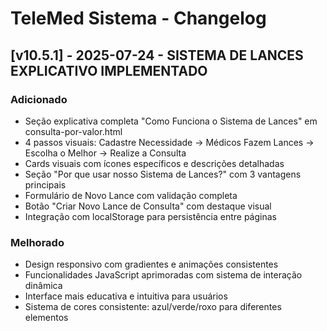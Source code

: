 # TeleMed Sistema - Changelog

## [v10.5.1] - 2025-07-24 - SISTEMA DE LANCES EXPLICATIVO IMPLEMENTADO

### Adicionado
- Seção explicativa completa "Como Funciona o Sistema de Lances" em consulta-por-valor.html
- 4 passos visuais: Cadastre Necessidade → Médicos Fazem Lances → Escolha o Melhor → Realize a Consulta
- Cards visuais com ícones específicos e descrições detalhadas
- Seção "Por que usar nosso Sistema de Lances?" com 3 vantagens principais
- Formulário de Novo Lance com validação completa
- Botão "Criar Novo Lance de Consulta" com destaque visual
- Integração com localStorage para persistência entre páginas

### Melhorado
- Design responsivo com gradientes e animações consistentes
- Funcionalidades JavaScript aprimoradas com sistema de interação dinâmica
- Interface mais educativa e intuitiva para usuários
- Sistema de cores consistente: azul/verde/roxo para diferentes elementos